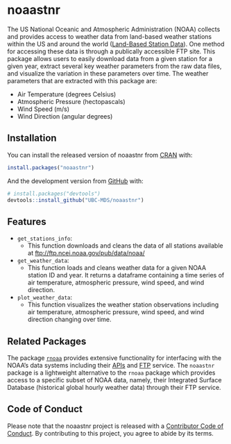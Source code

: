 
<!-- README.md is generated from README.Rmd. Please edit that file -->

# noaastnr

<!-- badges: start -->

<!-- badges: end -->

The US National Oceanic and Atmospheric Administration (NOAA) collects
and provides access to weather data from land-based weather stations
within the US and around the world ([Land-Based Station
Data](https://www.ncdc.noaa.gov/data-access/land-based-station-data)).
One method for accessing these data is through a publically accessible
FTP site. This package allows users to easily download data from a given
station for a given year, extract several key weather parameters from
the raw data files, and visualize the variation in these parameters over
time. The weather parameters that are extracted with this package are:

  - Air Temperature (degrees Celsius)
  - Atmospheric Pressure (hectopascals)
  - Wind Speed (m/s)
  - Wind Direction (angular degrees)

## Installation

You can install the released version of noaastnr from
[CRAN](https://CRAN.R-project.org) with:

``` r
install.packages("noaastnr")
```

And the development version from [GitHub](https://github.com/) with:

``` r
# install.packages("devtools")
devtools::install_github("UBC-MDS/noaastnr")
```

## Features

  - `get_stations_info`:
      - This function downloads and cleans the data of all stations
        available at <ftp://ftp.ncei.noaa.gov/pub/data/noaa/>
  - `get_weather_data`:
      - This function loads and cleans weather data for a given NOAA
        station ID and year. It returns a dataframe containing a time
        series of air temperature, atmospheric pressure, wind speed, and
        wind direction.
  - `plot_weather_data`:
      - This function visualizes the weather station observations
        including air temperature, atmospheric pressure, wind speed, and
        wind direction changing over time.

## Related Packages

The package
[`rnoaa`](https://cran.r-project.org/web/packages/rnoaa/index.html)
provides extensive functionality for interfacing with the NOAA’s data
systems including their
[APIs](https://www.ncei.noaa.gov/support/access-data-service-api-user-documentation)
and [FTP](ftp://ftp.ncei.noaa.gov/) service. The `noaastnr` package is a
lightweight alternative to the `rnoaa` package which provides access to
a specific subset of NOAA data, namely, their Integrated Surface
Database (historical global hourly weather data) through their FTP
service.

## Code of Conduct

Please note that the noaastnr project is released with a [Contributor
Code of
Conduct](https://contributor-covenant.org/version/2/0/CODE_OF_CONDUCT.html).
By contributing to this project, you agree to abide by its terms.
